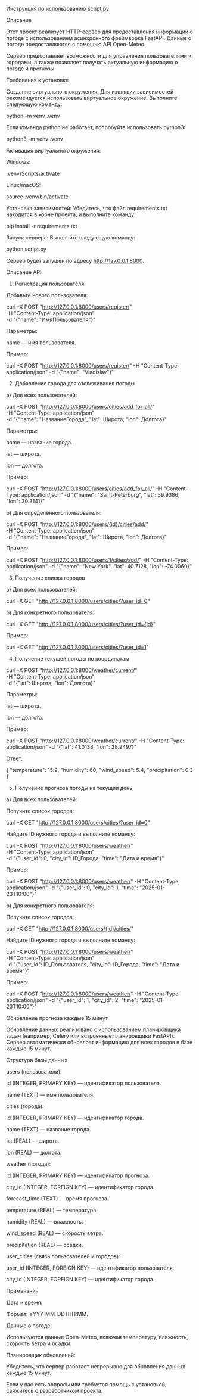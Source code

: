 Инструкция по использованию script.py

Описание

Этот проект реализует HTTP-сервер для предоставления информации о погоде с использованием асинхронного фреймворка FastAPI. Данные о погоде предоставляются с помощью API Open-Meteo.

Сервер предоставляет возможности для управления пользователями и городами, а также позволяет получать актуальную информацию о погоде и прогнозы.

Требования к установке

Создание виртуального окружения:
Для изоляции зависимостей рекомендуется использовать виртуальное окружение. Выполните следующую команду:

python -m venv .venv

Если команда python не работает, попробуйте использовать python3:

python3 -m venv .venv

Активация виртуального окружения:

Windows:

.venv\Scripts\activate

Linux/macOS:

source .venv/bin/activate

Установка зависимостей:
Убедитесь, что файл requirements.txt находится в корне проекта, и выполните команду:

pip install -r requirements.txt

Запуск сервера:
Выполните следующую команду:

python script.py

Сервер будет запущен по адресу http://127.0.0.1:8000.

Описание API

1. Регистрация пользователя

Добавьте нового пользователя:

curl -X POST "http://127.0.0.1:8000/users/register/" \
-H "Content-Type: application/json" \
-d "{\"name\": \"ИмяПользователя\"}"

Параметры:

name — имя пользователя.

Пример:

curl -X POST "http://127.0.0.1:8000/users/register/" -H "Content-Type: application/json" -d "{\"name\": \"Vladislav\"}"

2. Добавление города для отслеживания погоды

a) Для всех пользователей:

curl -X POST "http://127.0.0.1:8000/users/cities/add_for_all/" \
-H "Content-Type: application/json" \
-d "{\"name\": \"НазваниеГорода\", \"lat\": Широта, \"lon\": Долгота}"

Параметры:

name — название города.

lat — широта.

lon — долгота.

Пример:

curl -X POST "http://127.0.0.1:8000/users/cities/add_for_all/" -H "Content-Type: application/json" -d "{\"name\": \"Saint-Peterburg\", \"lat\": 59.9386, \"lon\": 30.3141}"

b) Для определённого пользователя:

curl -X POST "http://127.0.0.1:8000/users/{id}/cities/add/" \
-H "Content-Type: application/json" \
-d "{\"name\": \"НазваниеГорода\", \"lat\": Широта, \"lon\": Долгота}"

Пример:

curl -X POST "http://127.0.0.1:8000/users/1/cities/add/" -H "Content-Type: application/json" -d "{\"name\": \"New York\", \"lat\": 40.7128, \"lon\": -74.0060}"

3. Получение списка городов

a) Для всех пользователей:

curl -X GET "http://127.0.0.1:8000/users/cities/?user_id=0"

b) Для конкретного пользователя:

curl -X GET "http://127.0.0.1:8000/users/cities/?user_id={id}"

Пример:

curl -X GET "http://127.0.0.1:8000/users/cities/?user_id=1"

4. Получение текущей погоды по координатам

curl -X POST "http://127.0.0.1:8000/weather/current/" \
-H "Content-Type: application/json" \
-d "{\"lat\": Широта, \"lon\": Долгота}"

Параметры:

lat — широта.

lon — долгота.

Пример:

curl -X POST "http://127.0.0.1:8000/weather/current/" -H "Content-Type: application/json" -d "{\"lat\": 41.0138, \"lon\": 28.9497}"

Ответ:

{
  "temperature": 15.2,
  "humidity": 60,
  "wind_speed": 5.4,
  "precipitation": 0.3
}

5. Получение прогноза погоды на текущий день

a) Для всех пользователей:

Получите список городов:

curl -X GET "http://127.0.0.1:8000/users/cities/?user_id=0"

Найдите ID нужного города и выполните команду:

curl -X POST "http://127.0.0.1:8000/users/weather/" \
-H "Content-Type: application/json" \
-d "{\"user_id\": 0, \"city_id\": ID_Города, \"time\": \"Дата и время\"}"

Пример:

curl -X POST "http://127.0.0.1:8000/users/weather/" -H "Content-Type: application/json" -d "{\"user_id\": 0, \"city_id\": 1, \"time\": \"2025-01-23T10:00\"}"

b) Для конкретного пользователя:

Получите список городов:

curl -X GET "http://127.0.0.1:8000/users/{id}/cities/"

Найдите ID нужного города и выполните команду:

curl -X POST "http://127.0.0.1:8000/users/weather/" \
-H "Content-Type: application/json" \
-d "{\"user_id\": ID_Пользователя, \"city_id\": ID_Города, \"time\": \"Дата и время\"}"

Пример:

curl -X POST "http://127.0.0.1:8000/users/weather/" -H "Content-Type: application/json" -d "{\"user_id\": 1, \"city_id\": 2, \"time\": \"2025-01-23T10:00\"}"

Обновление прогноза каждые 15 минут

Обновление данных реализовано с использованием планировщика задач (например, Celery или встроенные планировщики FastAPI). Сервер автоматически обновляет информацию для всех городов в базе каждые 15 минут.

Структура базы данных

users (пользователи):

id (INTEGER, PRIMARY KEY) — идентификатор пользователя.

name (TEXT) — имя пользователя.

cities (города):

id (INTEGER, PRIMARY KEY) — идентификатор города.

name (TEXT) — название города.

lat (REAL) — широта.

lon (REAL) — долгота.

weather (погода):

id (INTEGER, PRIMARY KEY) — идентификатор прогноза.

city_id (INTEGER, FOREIGN KEY) — идентификатор города.

forecast_time (TEXT) — время прогноза.

temperature (REAL) — температура.

humidity (REAL) — влажность.

wind_speed (REAL) — скорость ветра.

precipitation (REAL) — осадки.

user_cities (связь пользователей и городов):

user_id (INTEGER, FOREIGN KEY) — идентификатор пользователя.

city_id (INTEGER, FOREIGN KEY) — идентификатор города.

Примечания

Дата и время:

Формат: YYYY-MM-DDTHH:MM.

Данные о погоде:

Используются данные Open-Meteo, включая температуру, влажность, скорость ветра и осадки.

Планировщик обновлений:

Убедитесь, что сервер работает непрерывно для обновления данных каждые 15 минут.

Если у вас есть вопросы или требуется помощь с установкой, свяжитесь с разработчиком проекта.

